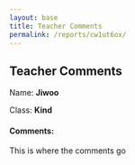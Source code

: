 ```yaml
---
layout: base
title: Teacher Comments
permalink: /reports/cw1ut6ox/
---
```


## Teacher Comments

Name: **Jiwoo**

Class: **Kind**

#### Comments:

This is where the comments go
